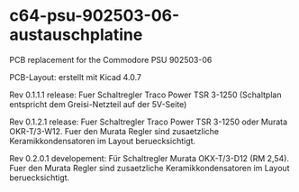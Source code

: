 # c64-psu-902503-06-austauschplatine
PCB replacement for the Commodore PSU 902503-06

PCB-Layout: erstellt mit Kicad 4.0.7

Rev 0.1.1.1 release: Fuer Schaltregler Traco Power TSR 3-1250 (Schaltplan entspricht dem Greisi-Netzteil auf der 5V-Seite)

Rev 0.1.2.1 release: Fuer Schaltregler Traco Power TSR 3-1250 oder Murata OKR-T/3-W12. Fuer den Murata Regler sind zusaetzliche Keramikkondensatoren im Layout beruecksichtigt.

Rev 0.2.0.1 developement: Für Schaltregler Murata OKX-T/3-D12 (RM 2,54). Fuer den Murata Regler sind zusaetzliche Keramikkondensatoren im Layout beruecksichtigt.
